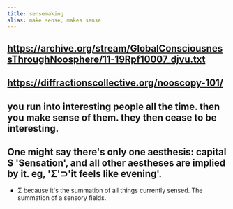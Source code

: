 ```yaml
---
title: sensemaking
alias: make sense, makes sense
---
```


## https://archive.org/stream/GlobalConsciousnessThroughNoosphere/11-19Rpf10007_djvu.txt

## https://diffractionscollective.org/nooscopy-101/
## you run into interesting people all the time. then you make sense of them. they then cease to be interesting.
## One might say there's only one aesthesis:  capital S 'Sensation', and all other aestheses are implied by it. eg, 'Σ'⊃'it feels like evening'. 
- Σ because it's the summation of all things currently sensed. The summation of a sensory fields.
